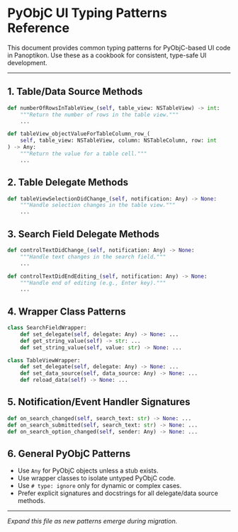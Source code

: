 # PyObjC UI Typing Patterns Reference

This document provides common typing patterns for PyObjC-based UI code in Panoptikon. Use these as a cookbook for consistent, type-safe UI development.

---

## 1. Table/Data Source Methods

```python
def numberOfRowsInTableView_(self, table_view: NSTableView) -> int:
    """Return the number of rows in the table view."""
    ...

def tableView_objectValueForTableColumn_row_(
    self, table_view: NSTableView, column: NSTableColumn, row: int
) -> Any:
    """Return the value for a table cell."""
    ...
```

## 2. Table Delegate Methods

```python
def tableViewSelectionDidChange_(self, notification: Any) -> None:
    """Handle selection changes in the table view."""
    ...
```

## 3. Search Field Delegate Methods

```python
def controlTextDidChange_(self, notification: Any) -> None:
    """Handle text changes in the search field."""
    ...

def controlTextDidEndEditing_(self, notification: Any) -> None:
    """Handle end of editing (e.g., Enter key)."""
    ...
```

## 4. Wrapper Class Patterns

```python
class SearchFieldWrapper:
    def set_delegate(self, delegate: Any) -> None: ...
    def get_string_value(self) -> str: ...
    def set_string_value(self, value: str) -> None: ...

class TableViewWrapper:
    def set_delegate(self, delegate: Any) -> None: ...
    def set_data_source(self, data_source: Any) -> None: ...
    def reload_data(self) -> None: ...
```

## 5. Notification/Event Handler Signatures

```python
def on_search_changed(self, search_text: str) -> None: ...
def on_search_submitted(self, search_text: str) -> None: ...
def on_search_option_changed(self, sender: Any) -> None: ...
```

## 6. General PyObjC Patterns

- Use `Any` for PyObjC objects unless a stub exists.
- Use wrapper classes to isolate untyped PyObjC code.
- Use `# type: ignore` only for dynamic or complex cases.
- Prefer explicit signatures and docstrings for all delegate/data source methods.

---

_Expand this file as new patterns emerge during migration._ 